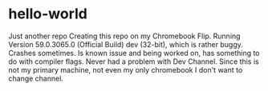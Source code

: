 # hello-world
Just another repo
Creating this repo on my Chromebook Flip. 
Running Version 59.0.3065.0 (Official Build) dev (32-bit), which is rather buggy. Crashes sometimes. Is known issue and being worked on, has something to do with compiler flags. 
Never had a problem with Dev Channel.
Since this is not my primary machine, not even my only chromebook I don't want to change channel.
